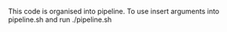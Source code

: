 This code is organised into pipeline. To use insert arguments into pipeline.sh and run ./pipeline.sh
